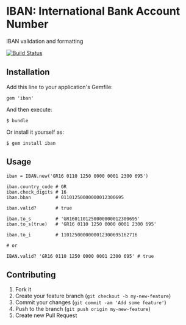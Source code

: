 # IBAN: International Bank Account Number

IBAN validation and formatting

[![Build Status](https://travis-ci.org/max-power/iban.png?branch=master)](https://travis-ci.org/max-power/iban)

## Installation

Add this line to your application's Gemfile:

    gem 'iban'

And then execute:

    $ bundle

Or install it yourself as:

    $ gem install iban

## Usage

    iban = IBAN.new('GR16 0110 1250 0000 0001 2300 695')

    iban.country_code # GR
    iban.check_digits # 16
    iban.bban         # 01101250000000012300695

    iban.valid?       # true

    iban.to_s         # 'GR1601101250000000012300695'
    iban.to_s(true)   # 'GR16 0110 1250 0000 0001 2300 695'

    iban.to_i         # 1101250000000012300695162716
    
    # or 
    
    IBAN.valid? 'GR16 0110 1250 0000 0001 2300 695' # true


## Contributing

1. Fork it
2. Create your feature branch (`git checkout -b my-new-feature`)
3. Commit your changes (`git commit -am 'Add some feature'`)
4. Push to the branch (`git push origin my-new-feature`)
5. Create new Pull Request
